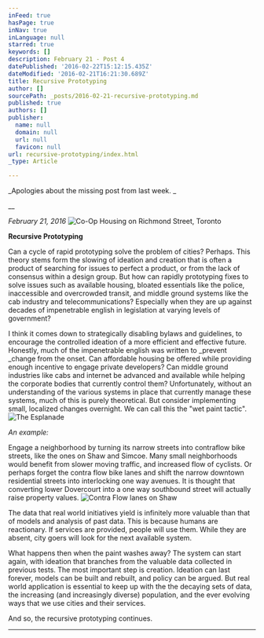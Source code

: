 ```yaml
---
inFeed: true
hasPage: true
inNav: true
inLanguage: null
starred: true
keywords: []
description: February 21 - Post 4
datePublished: '2016-02-22T15:12:15.435Z'
dateModified: '2016-02-21T16:21:30.689Z'
title: Recursive Prototyping
author: []
sourcePath: _posts/2016-02-21-recursive-prototyping.md
published: true
authors: []
publisher:
  name: null
  domain: null
  url: null
  favicon: null
url: recursive-prototyping/index.html
_type: Article

---
```

_Apologies about the missing post from last week. _

__

_February 21, 2016_
![Co-Op Housing on Richmond Street, Toronto](https://s3-us-west-2.amazonaws.com/the-grid-img/p/595baa3e6d2a961c28ba56585db66baef614e029.jpg)

**Recursive Prototyping**

Can a cycle of rapid prototyping solve the problem of cities? Perhaps. This theory stems form the slowing of ideation and creation that is often a product of searching for issues to perfect a product, or from the  lack of consensus within a design group. But how can rapidly prototyping fixes to solve issues such as available housing, bloated essentials like the police, inaccessible and overcrowded transit, and middle ground systems like the cab industry and telecommunications? Especially when they are up against decades of impenetrable english in legislation at varying levels of government? 

I think it comes down to strategically disabling bylaws and guidelines, to encourage the controlled ideation of a more efficient and effective future. Honestly, much of the impenetrable english was written to _prevent _change from the onset. Can affordable housing be offered while providing enough incentive to engage private developers? Can middle ground industries like cabs and internet be advanced and available while helping the corporate bodies that currently control them? Unfortunately, without an understanding of the various systems in place that currently manage these systems, much of this is purely theoretical. But consider implementing small, localized changes overnight. We can call this the "wet paint tactic".
![The Esplanade](https://s3-us-west-2.amazonaws.com/the-grid-img/p/e9c3b0b2e35c58d8ff836a58d3f42da9ec9d0ac7.jpg)

_An example:_

Engage a neighborhood by turning its narrow streets into contraflow bike streets, like the ones on Shaw and Simcoe. Many small neighborhoods would benefit from slower moving traffic, and increased flow of cyclists. Or perhaps forget the contra flow bike lanes and shift the narrow downtown residential streets into interlocking one way avenues. It is thought that converting lower Dovercourt into a one way southbound street will actually raise property values. ![Contra Flow lanes on Shaw](https://s3-us-west-2.amazonaws.com/the-grid-img/p/83c50a992358778485d2ad9ccfafa2bed3d246dd.jpg)

The data that real world initiatives yield is infinitely more valuable than that of models and analysis of past data. This is because humans are reactionary. If services are provided, people will use them. While they are absent, city goers will look for the next available system. 

What happens then when the paint washes away? The system can start again, with ideation that branches from the valuable data collected in previous tests. The most important step is creation. Ideation can last forever, models can be built and rebuilt, and policy can be argued. But real world application is essential to keep up with the the decaying sets of data, the increasing (and increasingly diverse) population, and the ever evolving ways that we use cities and their services. 

And so, the recursive prototyping continues. 

****